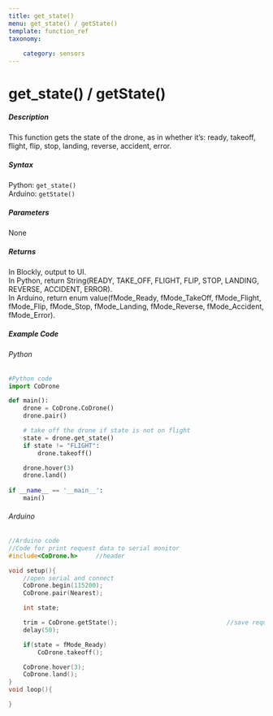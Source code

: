 ```yaml
---
title: get_state()
menu: get_state() / getState()
template: function_ref
taxonomy:
	
	category: sensors
---
```


# get_state() / getState()

##### Description

This function gets the state of the drone, as in whether it’s: ready, takeoff, flight, flip, stop, landing, reverse, accident, error.

##### Syntax
Python: ```get_state()```<br />
Arduino: ```getState()```

##### Parameters
None

##### Returns

In Blockly, output to UI.<br/>In Python, return String(READY, TAKE_OFF, FLIGHT, FLIP, STOP, LANDING, REVERSE, ACCIDENT, ERROR).<br/>
In Arduino, return enum value(fMode_Ready, fMode_TakeOff, fMode_Flight, fMode_Flip, fMode_Stop, fMode_Landing, fMode_Reverse, fMode_Accident, fMode_Error).<br/>

##### Example Code
###### Python
```python
#Python code
import CoDrone

def main():
	drone = CoDrone.CoDrone()
	drone.pair()

	# take off the drone if state is not on flight
	state = drone.get_state()
	if state != "FLIGHT":
	    drone.takeoff()

	drone.hover(3)
	drone.land()
	
if __name__ == '__main__':
	main()


```
###### Arduino
```c
//Arduino code
//Code for print request data to serial monitor
#include<CoDrone.h>		//header

void setup(){
	//open serial and connect
	CoDrone.begin(115200);
	CoDrone.pair(Nearest);

	int state;

	trim = CoDrone.getState();								//save request data
	delay(50);

	if(state = fMode_Ready)
		CoDrone.takeoff();

	CoDrone.hover(3);
	CoDrone.land();
}
void loop(){

}
  
```
